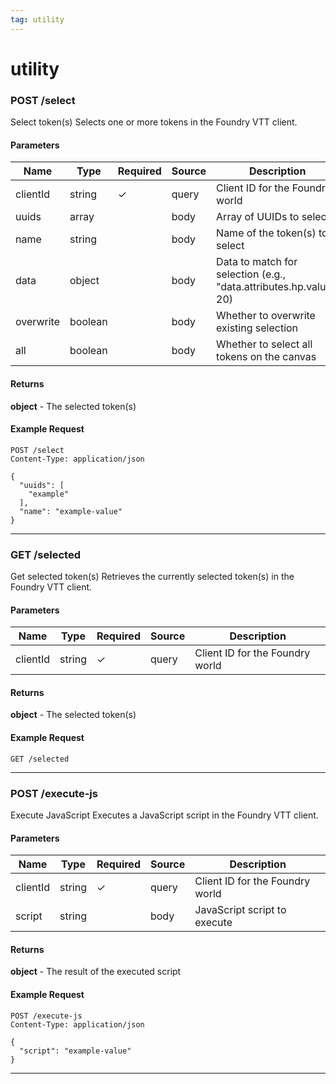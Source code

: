 ```yaml
---
tag: utility
---
```


# utility

### POST /select

Select token(s) Selects one or more tokens in the Foundry VTT client.

#### Parameters

| Name | Type | Required | Source | Description |
|------|------|----------|--------|--------------|
| clientId | string | ✓ | query | Client ID for the Foundry world |
| uuids | array |  | body | Array of UUIDs to select |
| name | string |  | body | Name of the token(s) to select |
| data | object |  | body | Data to match for selection (e.g., "data.attributes.hp.value": 20) |
| overwrite | boolean |  | body | Whether to overwrite existing selection |
| all | boolean |  | body | Whether to select all tokens on the canvas |

#### Returns

**object** - The selected token(s)

#### Example Request

```http
POST /select
Content-Type: application/json

{
  "uuids": [
    "example"
  ],
  "name": "example-value"
}
```

---

### GET /selected

Get selected token(s) Retrieves the currently selected token(s) in the Foundry VTT client.

#### Parameters

| Name | Type | Required | Source | Description |
|------|------|----------|--------|--------------|
| clientId | string | ✓ | query | Client ID for the Foundry world |

#### Returns

**object** - The selected token(s)

#### Example Request

```http
GET /selected

```

---

### POST /execute-js

Execute JavaScript Executes a JavaScript script in the Foundry VTT client.

#### Parameters

| Name | Type | Required | Source | Description |
|------|------|----------|--------|--------------|
| clientId | string | ✓ | query | Client ID for the Foundry world |
| script | string |  | body | JavaScript script to execute |

#### Returns

**object** - The result of the executed script

#### Example Request

```http
POST /execute-js
Content-Type: application/json

{
  "script": "example-value"
}
```

---

